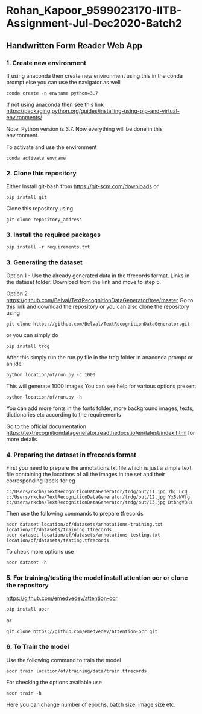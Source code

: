 # Rohan_Kapoor_9599023170-IITB-Assignment-Jul-Dec2020-Batch2

## Handwritten Form Reader Web App  

### 1. Create new environment  
If using anaconda then create new environment using this in the conda prompt else you can use the navigator as well
```
conda create -n envname python=3.7
```
If not using anaconda then see this link
https://packaging.python.org/guides/installing-using-pip-and-virtual-environments/  

Note: Python version is 3.7. Now everything will be done in this environment.

To activate and use the environment 
```
conda activate envname
```


### 2. Clone this repository  
Either Install git-bash from https://git-scm.com/downloads
or 
```
pip install git
```  

Clone this repository using 
```
git clone repository_address
```


### 3. Install the required packages    
```
pip install -r requirements.txt
```


### 3. Generating the dataset
Option 1 - Use the already generated data in the tfrecords format. Links in the dataset folder. Download from the link and move to step 5. 

Option 2 - https://github.com/Belval/TextRecognitionDataGenerator/tree/master
Go to this link and download the repository or you can also clone the repository using 
```
git clone https://github.com/Belval/TextRecognitionDataGenerator.git
```
or you can simply do
```
pip install trdg
```

After this simply run the run.py file in the trdg folder in anaconda prompt or an ide
```
python location/of/run.py -c 1000
```
This will generate 1000 images
You can see help for various options present
```
python location/of/run.py -h
```

You can add more fonts in the fonts folder, more background images, texts, dictionaries etc according to the requirements

Go to the official documentation https://textrecognitiondatagenerator.readthedocs.io/en/latest/index.html for more details


### 4. Preparing the dataset in tfrecords format
First you need to prepare the annotations.txt file which is just a simple text file containing the locations of all the images in the set and their corresponding labels
for eg
```
c:/Users/rkcha/TextRecognitionDataGenerator/trdg/out/11.jpg 7hj LcQ
c:/Users/rkcha/TextRecognitionDataGenerator/trdg/out/12.jpg Yx5vNVfg
c:/Users/rkcha/TextRecognitionDataGenerator/trdg/out/13.jpg DtbngV3Rs
```

Then use the following commands to prepare tfrecords
```
aocr dataset location/of/datasets/annotations-training.txt location/of/datasets/training.tfrecords
aocr dataset location/of/datasets/annotations-testing.txt location/of/datasets/testing.tfrecords
```

To check more options use
```
aocr dataset -h
```


### 5. For training/testing the model install attention ocr or clone the repository
https://github.com/emedvedev/attention-ocr
```
pip install aocr
```
or
```
git clone https://github.com/emedvedev/attention-ocr.git
```


### 6. To Train the model
Use the following command to train the model
```
aocr train location/of/training/data/train.tfrecords
```
For checking the options available use
```
aocr train -h
```
Here you can change number of epochs, batch size, image size etc.
